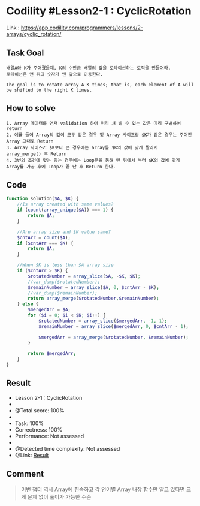 # Codility #Lesson2-1 : CyclicRotation
Link : https://app.codility.com/programmers/lessons/2-arrays/cyclic_rotation/
## Task Goal
```
배열A와 K가 주어졌을때, K의 수만큼 배열의 값을 로테이션하는 로직을 만들어라.
로테이션은 맨 뒤의 숫자가 맨 앞으로 이동한다.
```
```
The goal is to rotate array A K times; that is, each element of A will be shifted to the right K times.
```
## How to solve
```
1. Array 데이터를 먼저 validation 하여 미리 쳐 낼 수 있는 값은 미리 구별하여 return
2. 예를 들어 Array의 값이 모두 같은 경우 및 Array 사이즈랑 $K가 같은 경우는 주어진 Array 그대로 Return
3. Array 사이즈가 $K보다 큰 경우에는 array를 $K의 값에 맞게 짤라서 array_merge() 후 Return
4. 3번의 조건에 맞는 않는 경우에는 Loop문을 통해 맨 뒤에서 부터 $K의 값에 맞게 Array를 가공 후에 Loop가 끝 난 후 Return 한다.
```
## Code
```php
function solution($A, $K) {
    //Is array created with same values?
    if (count(array_unique($A)) === 1) {
        return $A;
    }

    //Are array size and $K value same?
    $cntArr = count($A);
    if ($cntArr === $K) {
        return $A;
    }

    //When $K is less than $A array size
    if ($cntArr > $K) {
        $rotatedNumber = array_slice($A, -$K, $K);
        //var_dump($rotatedNumber);
        $remainNumber = array_slice($A, 0, $cntArr - $K);
        //var_dump($remainNumber);
        return array_merge($rotatedNumber,$remainNumber);
    } else {
        $mergedArr = $A;
        for ($i = 0; $i < $K; $i++) {
            $rotatedNumber = array_slice($mergedArr, -1, 1);
            $remainNumber = array_slice($mergedArr, 0, $cntArr - 1);

            $mergedArr = array_merge($rotatedNumber, $remainNumber);
        }

        return $mergedArr;
    }
}
```
## Result
 * Lesson 2-1 : CyclicRotation
 * 
 * @Total score: 100%
 * 
 * Task: 100%
 * Correctness: 100%
 * Performance: Not assessed
 * 
 * @Detected time complexity: Not assessed
 * @Link: [Result](https://app.codility.com/demo/results/trainingX5PGX9-448/)
## Comment
> 이번 챕터 역시 Array에 친숙하고 각 언어별 Array 내장 함수만 알고 있다면 크게 문제 없이 풀이가 가능한 수준
